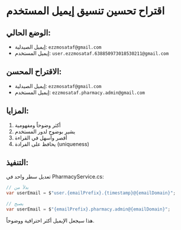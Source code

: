 # اقتراح تحسين تنسيق إيميل المستخدم

## الوضع الحالي:
- إيميل الصيدلية: `ezzmosataf@gmail.com`
- إيميل المستخدم: `user.ezzmosataf.638850973018530211@gmail.com`

## الاقتراح المحسن:
- إيميل الصيدلية: `ezzmosataf@gmail.com`
- إيميل المستخدم: `ezzmosataf.pharmacy.admin@gmail.com`

## المزايا:
1. أكثر وضوحاً ومفهومية
2. يشير بوضوح لدور المستخدم
3. أقصر وأسهل في القراءة
4. يحافظ على الفرادة (uniqueness)

## التنفيذ:
تعديل سطر واحد في PharmacyService.cs:
```csharp
// بدلاً من
var userEmail = $"user.{emailPrefix}.{timestamp}@{emailDomain}";

// يصبح
var userEmail = $"{emailPrefix}.pharmacy.admin@{emailDomain}";
```

هذا سيجعل الإيميل أكثر احترافية ووضوحاً. 